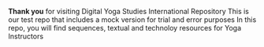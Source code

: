 **Thank you** 
for visiting Digital Yoga Studies International Repository
 This is our test repo that includes a mock version for trial and error purposes
 In this repo, you will find sequences, textual and technoloy resources for Yoga Instructors
